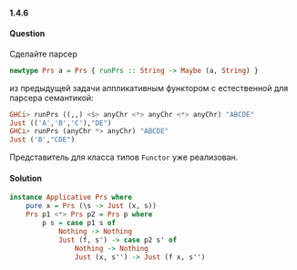 #### 1.4.6
#### Question
Сделайте парсер
```haskell
newtype Prs a = Prs { runPrs :: String -> Maybe (a, String) }
```
из предыдущей задачи аппликативным функтором с естественной для парсера семантикой:
```haskell
GHCi> runPrs ((,,) <$> anyChr <*> anyChr <*> anyChr) "ABCDE"
Just (('A','B','C'),"DE")
GHCi> runPrs (anyChr *> anyChr) "ABCDE"
Just ('B',"CDE")
```
Представитель для класса типов `Functor` уже реализован.
#### Solution
```haskell
instance Applicative Prs where
    pure x = Prs (\s -> Just (x, s))
    Prs p1 <*> Prs p2 = Prs p where
        p s = case p1 s of
            Nothing -> Nothing
            Just (f, s') -> case p2 s' of
                Nothing -> Nothing
                Just (x, s'') -> Just (f x, s'')
```
